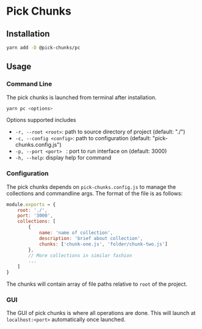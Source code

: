 # Pick Chunks

## Installation

```bash
yarn add -D @pick-chunks/pc
```

## Usage

### Command Line

The pick chunks is launched from terminal after installation.

```bash
yarn pc <options>
```

Options supported includes

- `-r, --root <root>`: path to source directory of project (default: "./")
- `-c, --config <config>`: path to configuration (default: "pick-chunks.config.js")
- `-p, --port <port> ` : port to run interface on (default: 3000)
- `-h, --help`: display help for command

### Configuration

The pick chunks depends on `pick-chunks.config.js` to manage the collections and commandline args. The format of the file is as follows:

```js
module.exports = {
    root: './',
    port: '3000',
    collections: [
        {
            name: 'name of collection',
            description: 'brief about collection',
            chunks: ['chunk-one.js', 'folder/chunk-two.js']
        },
        // More collections in similar fashion
        ...
    ]
}
```

The chunks will contain array of file paths relative to `root` of the project.

### GUI

The GUI of pick chunks is where all operations are done. This will launch at `localhost:<port>` automatically once launched.
